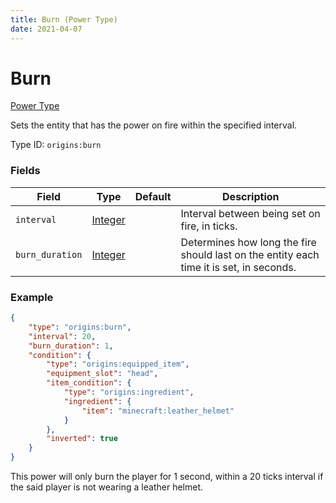 ```yaml
---
title: Burn (Power Type)
date: 2021-04-07
---
```


# Burn

[Power Type](../power_types.md)

Sets the entity that has the power on fire within the specified interval.

Type ID: `origins:burn`

### Fields

Field  | Type | Default | Description
-------|------|---------|-------------
`interval` | [Integer](../types/data_types/integer.md) |  | Interval between being set on fire, in ticks.
`burn_duration` | [Integer](../types/data_types/integer.md) |  | Determines how long the fire should last on the entity each time it is set, in seconds.


### Example
```json
{
    "type": "origins:burn",
    "interval": 20,
    "burn_duration": 1,
    "condition": {
        "type": "origins:equipped_item",
        "equipment_slot": "head",
        "item_condition": {
            "type": "origins:ingredient",
            "ingredient": {
                "item": "minecraft:leather_helmet"
            }
        },
        "inverted": true
    }
}
```
This power will only burn the player for 1 second, within a 20 ticks interval if the said player is not wearing a leather helmet.